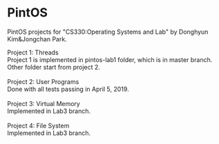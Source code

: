 # PintOS
PintOS projects for "CS330:Operating Systems and Lab" by Donghyun Kim&Jongchan Park. <br>

Project 1: Threads <br>
Project 1 is implemented in pintos-lab1 folder, which is in master branch. <br>
Other folder start from project 2. <br>
<br>
Project 2: User Programs<br>
Done with all tests passing in April 5, 2019.  <br>
<br>
Project 3: Virtual Memory<br>
Implemented in Lab3 branch. <br>
<br>
Project 4: File System<br>
Implemented in Lab3 branch. <br>
<br>
